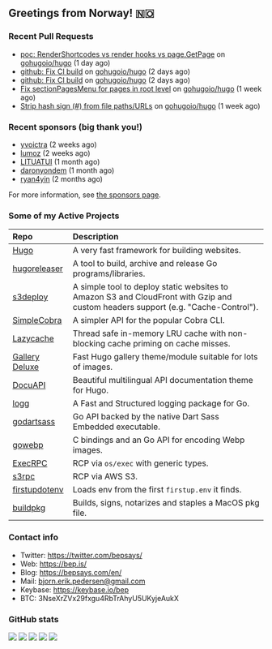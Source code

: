 ## Greetings from Norway! 🇳🇴

### Recent Pull Requests

- [poc: RenderShortcodes vs render hooks vs page.GetPage](https://github.com/gohugoio/hugo/pull/12364) on [gohugoio/hugo](https://github.com/gohugoio/hugo) (1 day ago)
- [github: Fix CI build](https://github.com/gohugoio/hugo/pull/12361) on [gohugoio/hugo](https://github.com/gohugoio/hugo) (2 days ago)
- [github: Fix CI build](https://github.com/gohugoio/hugo/pull/12360) on [gohugoio/hugo](https://github.com/gohugoio/hugo) (2 days ago)
- [Fix sectionPagesMenu for pages in root level](https://github.com/gohugoio/hugo/pull/12349) on [gohugoio/hugo](https://github.com/gohugoio/hugo) (1 week ago)
- [Strip hash sign (#) from file paths/URLs](https://github.com/gohugoio/hugo/pull/12347) on [gohugoio/hugo](https://github.com/gohugoio/hugo) (1 week ago)

### Recent sponsors (big thank you!)

- [yvoictra](https://github.com/yvoictra) (2 weeks ago)
- [lumoz](https://github.com/lumoz) (2 weeks ago)
- [LITUATUI](https://github.com/LITUATUI) (1 month ago)
- [daronyondem](https://github.com/daronyondem) (1 month ago)
- [ryan4yin](https://github.com/ryan4yin) (2 months ago)

For more information, see [the sponsors page](https://github.com/sponsors/bep/).

### Some of my Active Projects

| Repo  | Description |
| :---------------------------------------- | :------------------------------------------- |
| [Hugo](https://github.com/gohugoio/hugo)|A very fast framework for building websites. |
| [hugoreleaser](https://github.com/gohugoio/hugoreleaser)| A tool to build, archive and release Go programs/libraries.  |
| [s3deploy](https://github.com/bep/s3deploy)| A simple tool to deploy static websites to Amazon S3 and CloudFront with Gzip and custom headers support (e.g. "Cache-Control").|
| [SimpleCobra](https://github.com/bep/simplecobra)|A simpler API for the popular Cobra CLI.|
| [Lazycache](https://github.com/bep/lazycache)| Thread safe in-memory LRU cache with non-blocking cache priming on cache misses.  |
| [Gallery Deluxe](https://github.com/bep/gallerydeluxe)|Fast Hugo gallery theme/module suitable for lots of images.  |
| [DocuAPI](https://github.com/bep/docuapi)| Beautiful multilingual API documentation theme for Hugo.  |
| [logg](https://github.com/bep/logg)| A Fast and Structured logging package for Go.  |
| [godartsass](https://github.com/bep/godartsass)| Go API backed by the native Dart Sass Embedded executable. |
| [gowebp](https://github.com/bep/gowebp)|C bindings and an Go API for encoding Webp images. |
| [ExecRPC](https://github.com/bep/execrpc)|RCP via `os/exec` with generic types.  |
| [s3rpc](https://github.com/bep/s3rpc)|RCP via AWS S3.|
| [firstupdotenv](https://github.com/bep/firstupdotenv)|Loads env from the first `firstup.env` it finds. |
| [buildpkg](https://github.com/bep/buildpkg)| Builds, signs, notarizes and staples a MacOS pkg file. |

### Contact info
- Twitter: https://twitter.com/bepsays/
- Web: https://bep.is/
- Blog: https://bepsays.com/en/
- Mail: bjorn.erik.pedersen@gmail.com
- Keybase: https://keybase.io/bep
- BTC: 3NseXrZVx29fxgu4RbTrAhyU5UKyjeAukX


### GitHub stats

![](https://github-profile-summary-cards.vercel.app/api/cards/profile-details?username=bep&theme=github)
![](https://github-profile-summary-cards.vercel.app/api/cards/repos-per-language?username=bep&theme=github)
![](https://github-profile-summary-cards.vercel.app/api/cards/most-commit-language?username=bep&theme=github)
![](https://github-profile-summary-cards.vercel.app/api/cards/stats?username=bep&theme=github)
![](https://github-profile-summary-cards.vercel.app/api/cards/productive-time?username=bep&theme=github)
